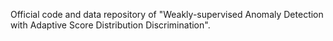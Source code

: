 Official code and data repository of "Weakly-supervised Anomaly Detection with Adaptive Score Distribution Discrimination".
